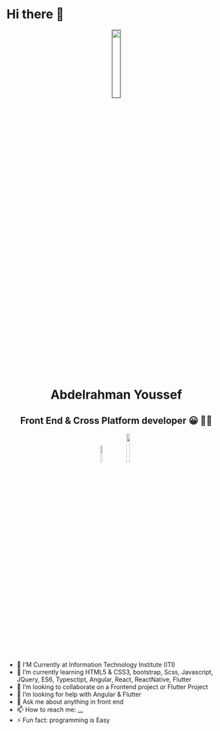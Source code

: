# Hi there 👋

<p align="center"><a href="" target="_blank"><img src="" width="20%"></a></p>

<h1 align="center">Abdelrahman Youssef</h1>
<h2 align="center">Front End & Cross Platform developer 😀 👨‍💻</h2>



<p align="center"><a href="https://toolsiosf.typeform.com/to/fl45kmgs" target="_blank"><img src="https://img.shields.io/badge/-Join%20Us-%23EF233C" width="10%"></a>  <a href="https://twitter.com/iosf_india" target="_blank"><img src="https://badgen.net/badge/icon/twitter?icon=twitter&label" width="13%"></a> </p>



- 🔭 I'M Currently at Information Technology Institute (ITI) 
- 🌱 I’m currently learning HTML5 & CSS3, bootstrap, Scss, Javascript, JQuery, ES6, Typesctipt, Angular, React, ReactNative, Flutter
- 👯 I’m looking to collaborate on a Frontend project or Flutter Project
- 🤔 I’m looking for help with Angular & Flutter
- 💬 Ask me about anything in front end
- 📫 How to reach me: [...](https://www.linkedin.com/in/abdelrahman-youssef/)
- ⚡ Fun fact: programming is Easy




